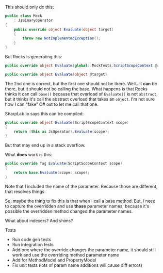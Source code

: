 This should only do this:

```csharp
public class Mock
    : JsBinaryOperator
{
    public override object Evaluate(object target)
    {
        throw new NotImplementedException();
    }
}
```

But Rocks is generating this:

```csharp
public override object Evaluate(global::MockTests.ScriptScopeContext @scope)

public override object Evaluate(object @target)
```

The 2nd one is correct, but the first one should not be there. Well...it **can** be there, but it should not be calling the base. What happens is that Rocks thinks it can call `base()` because that overload of `Evaluate()` is not `abstract`, but it thinks it's call the abstract overload that takes an `object`. I'm not sure how I can "fake" C# out to let me call that one.

SharpLab.io says this can be compiled:

```csharp
public override object Evaluate(ScriptScopeContext scope)
{
    return (this as JsOperator).Evaluate(scope);
}
```

But that may end up in a stack overflow.

What **does** work is this:

```csharp
public override Tag Evaluate(ScriptScopeContext scope)
{
    return base.Evaluate(scope: scope);
}
```

Note that I included the name of the parameter. Because those are different, that resolves things.

So, maybe the thing to fix this is that when I call a base method. But, I need to capture the overridden and use **those** parameter names, because it's possible the overridden method changed the parameter names.

What about indexers? And shims?

Tests
* Run code gen tests
* Run integration tests
* Add one where the override changes the parameter name, it should still work and use the overriding method parameter name
* Add for MethodModel and PropertyModel
* Fix unit tests (lots of param name additions will cause diff errors)